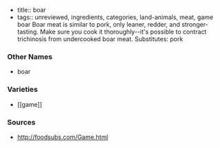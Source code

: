 - title:: boar
- tags:: unreviewed, ingredients, categories, land-animals, meat, game
boar Boar meat is similar to pork, only leaner, redder, and stronger-tasting. Make sure you cook it thoroughly--it's possible to contract trichinosis from undercooked boar meat. Substitutes: pork

### Other Names

* boar

### Varieties

* [[game]]

### Sources
* http://foodsubs.com/Game.html
